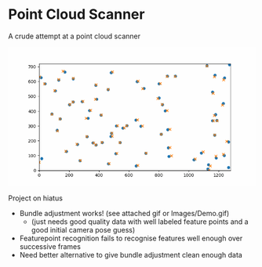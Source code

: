 # Point Cloud Scanner

A crude attempt at a point cloud scanner

![Demo Image](Images/Demo.gif)

Project on hiatus
- Bundle adjustment works! (see attached gif or Images/Demo.gif)
	- (just needs good quality data with well labeled feature points and a good initial camera pose guess)
- Featurepoint recognition fails to recognise features well enough over successive frames
- Need better alternative to give bundle adjustment clean enough data